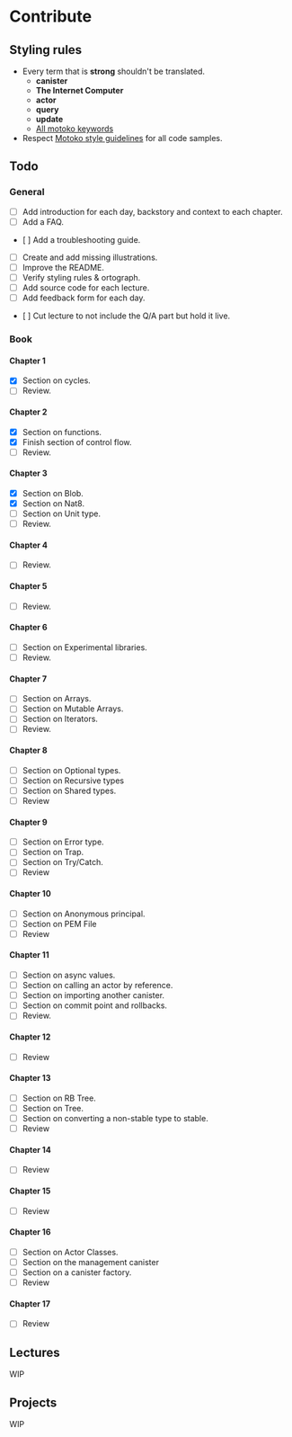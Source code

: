 # Contribute
## Styling rules
- Every term that is **strong** shouldn't be translated.
    - **canister**
    - **The Internet Computer**
    - **actor**
    - **query**
    - **update**
    - [All motoko keywords](https://internetcomputer.org/docs/current/motoko/main/language-manual#keywords)
- Respect [Motoko style guidelines](https://internetcomputer.org/docs/current/motoko/main/style#:~:text=Motoko%20requires%20that%20all%20expressions,ignore%20when%20it's%20not%20needed.&text=Motoko%20allows%20to%20omit%20the,evaluates%20to%20its%20last%20expression.) for all code samples.
## Todo
### General
- [ ] Add introduction for each day, backstory and context to each chapter.
- [ ] Add a FAQ.
- [ ] Add a troubleshooting guide.
- [ ] Create and add missing illustrations.
- [ ] Improve the README.
- [ ] Verify styling rules & ortograph.
- [ ] Add source code for each lecture.
- [ ] Add feedback form for each day.
- [ ] Cut lecture to not include the Q/A part but hold it live.
### Book
#### Chapter 1
- [x] Section on cycles.
- [ ] Review.
#### Chapter 2
- [x] Section on functions.
- [x] Finish section of control flow.
- [ ] Review.
#### Chapter 3
- [x] Section on Blob.
- [x] Section on Nat8.
- [ ] Section on Unit type.
- [ ] Review.
#### Chapter 4
- [ ] Review.
#### Chapter 5
- [ ] Review.
#### Chapter 6
- [ ] Section on Experimental libraries.
- [ ] Review.
#### Chapter 7
- [ ] Section on Arrays.
- [ ] Section on Mutable Arrays.
- [ ] Section on Iterators.
- [ ] Review.
#### Chapter 8
- [ ] Section on Optional types.
- [ ] Section on Recursive types
- [ ] Section on Shared types.
- [ ] Review
#### Chapter 9
- [ ] Section on Error type.
- [ ] Section on Trap.
- [ ] Section on Try/Catch.
- [ ] Review
#### Chapter 10
- [ ] Section on Anonymous principal.
- [ ] Section on PEM File
- [ ] Review
#### Chapter 11
- [ ] Section on async values.
- [ ] Section on calling an actor by reference.
- [ ] Section on importing another canister.
- [ ] Section on commit point and rollbacks.
- [ ] Review.
#### Chapter 12
- [ ] Review
#### Chapter 13
- [ ] Section on RB Tree.
- [ ] Section on Tree.
- [ ] Section on converting a non-stable type to stable.
- [ ] Review
#### Chapter 14
- [ ] Review
#### Chapter 15
- [ ] Review
#### Chapter 16
- [ ] Section on Actor Classes.
- [ ] Section on the management canister
- [ ] Section on a canister factory.
- [ ] Review
#### Chapter 17
- [ ] Review
## Lectures
WIP
## Projects
WIP
